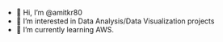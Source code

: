 - 👋 Hi, I’m @amitkr80
- 👀 I’m interested in Data Analysis/Data Visualization projects
- 🌱 I’m currently learning AWS.

<!---
amitkr80/amitkr80 is a ✨ special ✨ repository because its `README.md` (this file) appears on your GitHub profile.
You can click the Preview link to take a look at your changes.
--->
